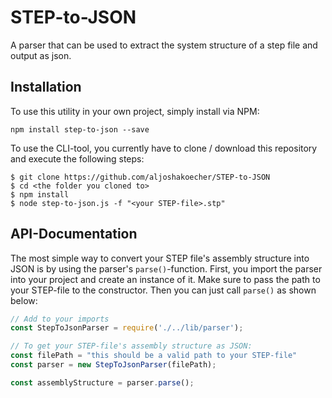 # STEP-to-JSON
A parser that can be used to extract the system structure of a step file and output as json.

## Installation
To use this utility in your own project, simply install via NPM:
```
npm install step-to-json --save
```

To use the CLI-tool, you currently have to clone / download this repository and execute the following steps:

```
$ git clone https://github.com/aljoshakoecher/STEP-to-JSON
$ cd <the folder you cloned to>
$ npm install 
$ node step-to-json.js -f "<your STEP-file>.stp"
```

## API-Documentation
The most simple way to convert your STEP file's assembly structure into JSON is by using the parser's `parse()`-function. First, you import the parser into your project and create an instance of it. Make sure to pass the path to your STEP-file to the constructor. Then you can just call `parse()` as shown below:
```javascript
// Add to your imports
const StepToJsonParser = require('./../lib/parser');

// To get your STEP-file's assembly structure as JSON:
const filePath = "this should be a valid path to your STEP-file"
const parser = new StepToJsonParser(filePath);

const assemblyStructure = parser.parse();
```

